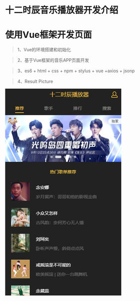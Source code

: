 
# 十二时辰音乐播放器开发介绍

# 使用Vue框架开发页面

> 1、Vue的环境搭建和初始化

> 2、基于Vue框架的音乐APP页面开发

> 3、es6 + html + css + npm + stylus + vue +axios + jsonp

> 4、Result Picture

![image](./src/assets/01.jpg)


